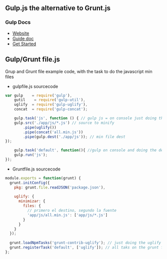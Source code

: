 ## Gulp.js the alternative to Grunt.js
### Gulp Docs
- [Website](http://gulpjs.com)
- [Guide doc](https://github.com/gulpjs/gulp/blob/master/README.md#gulp---)
- [Get Started](https://github.com/gulpjs/gulp/blob/master/docs/getting-started.md#getting-started)




## Gulp/Grunt file.js

Grup and Grunt file example code, with the task to do the javascript min files 

* gulpfile.js sourcecode

```javascript
var gulp    = require('gulp'),
    gutil    = require('gulp-util'),
    uglify  = require('gulp-uglify'),
    concat  = require('gulp-concat');

    gulp.task('js', function () { // gulp js = on console just doing the js task
    gulp.src('./app/js/*.js') // source to minify
        .pipe(uglify())
        .pipe(concat('all.min.js')) 
        .pipe(gulp.dest('./app/js')); // min file dest
});

    gulp.task('default', function(){ //gulp on console and doing the default tasks
    gulp.run('js'); 
});
```

* Gruntfile.js sourcecode
```javascript
module.exports = function(grunt) { 
  grunt.initConfig({ 
    pkg: grunt.file.readJSON('package.json'), 
 
    uglify: {  
      minimizar: {
        files: {
          // primero el destino, segundo la fuente
          'app/js/all.min.js': ['app/js/*.js'] 
        }
      }
    }
  });
 
  grunt.loadNpmTasks('grunt-contrib-uglify'); // just doing the uglify task on console = grunt uglify
  grunt.registerTask('default', ['uglify']); // all taks on the grunt file on console = grunt 
};
```




